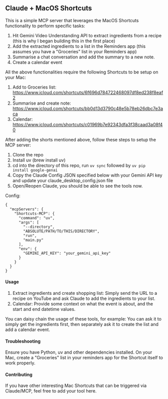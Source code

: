 ## Claude + MacOS Shortcuts

This is a simple MCP server that leverages the MacOS Shortcuts functionality to perform specific tasks:

1. Hit Gemini Video Understanding API to extract ingredients from a recipe (this is why I began building this in the first place)
2. Add the extracted ingredients to a list in the Reminders app (this assumes you have a "Groceries" list in your Reminders app)
3. Summarise a chat conversation and add the summary to a new note.
4. Create a calendar event

All the above functionalities require the following Shortcuts to be setup on your Mac:

1. Add to Groceries list: https://www.icloud.com/shortcuts/6f696d784722468097df8ed238f8eaf2
2. Summarise and create note: https://www.icloud.com/shortcuts/bb0d13d3790c48e5b78eb26dbc7e3aca
3. Calendar: https://www.icloud.com/shortcuts/c01969b7e92343dfa3f38caad3a08f40

After adding the shorts mentioned above, follow these steps to setup the MCP server:

1. Clone the repo
2. Install uv (brew install uv)
3. cd into the directory of this repo, run `uv sync` followed by `uv pip install google-genai`
4. Copy the Claude Config JSON specified below with your Gemini API key and update your claude_desktop_config.json file
5. Open/Reopen Claude, you should be able to see the tools now.

Config:

```
{
  "mcpServers": {
    "Shortcuts-MCP": {
      "command": "uv",
      "args": [
        "--directory",
        "ABSOLUTE/PATH/TO/THIS/DIRECTORY",
        "run",
        "main.py"
      ],
      "env": {
        "GEMINI_API_KEY": "your_gemini_api_key"
      }
    }
  }
}
```

#### Usage

1. Extract ingredients and create shopping list: Simply send the URL to a recipe on YouTube and ask Claude to add the ingredients to your list.
2. Calendar: Provide some context on what the event is about, and the start and end datetime values.

You can daisy chain the usage of these tools, for example: You can ask it to simply get the ingredients first, then separately ask it to create the list and add a calendar event.

#### Troubleshooting

Ensure you have Python, uv and other dependencies installed. On your Mac, create a "Groceries" list in your reminders app for the Shortcut itself to work properly.

#### Contributing

If you have other interesting Mac Shortcuts that can be triggered via Claude/MCP, feel free to add your tool here.
